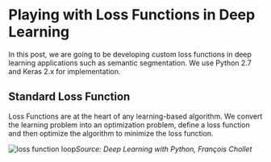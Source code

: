 # Playing with Loss Functions in Deep Learning

In this post, we are going to be developing custom loss functions in deep learning applications
such as semantic segmentation. We use Python 2.7 and Keras 2.x for implementation.

## Standard Loss Function
Loss Functions are at the heart of any learning-based algorithm. We convert the learning problem
into an optimization problem, define a loss function and then optimize the algorithm to minimize the loss function.

![loss function loop]()*Source: Deep Learning with Python, François Chollet*

